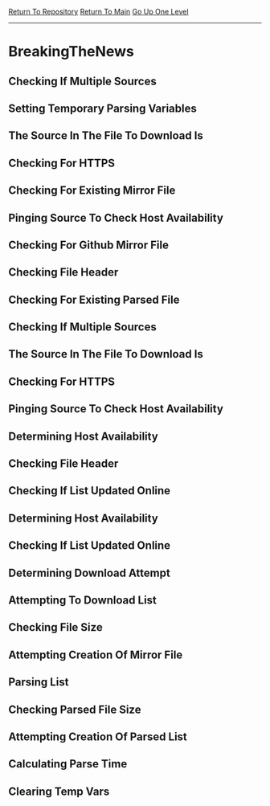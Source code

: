 [Return To Repository](https://github.com/DigitalWarrior/piholeparser/)
[Return To Main](https://github.com/DigitalWarrior/piholeparser/blob/master/RecentRunLogs/Mainlog.md)
[Go Up One Level](https://github.com/DigitalWarrior/piholeparser/blob/master/RecentRunLogs/TopLevelScripts/30-Processing-External-Blacklists.md)
____________________________________
# BreakingTheNews
## Checking If Multiple Sources
## Setting Temporary Parsing Variables
## The Source In The File To Download Is
## Checking For HTTPS
## Checking For Existing Mirror File
## Pinging Source To Check Host Availability
## Checking For Github Mirror File
## Checking File Header
## Checking For Existing Parsed File
## Checking If Multiple Sources
## The Source In The File To Download Is
## Checking For HTTPS
## Pinging Source To Check Host Availability
## Determining Host Availability
## Checking File Header
## Checking If List Updated Online
## Determining Host Availability
## Checking If List Updated Online
## Determining Download Attempt
## Attempting To Download List
## Checking File Size
## Attempting Creation Of Mirror File
## Parsing List
## Checking Parsed File Size
## Attempting Creation Of Parsed List
## Calculating Parse Time
## Clearing Temp Vars
